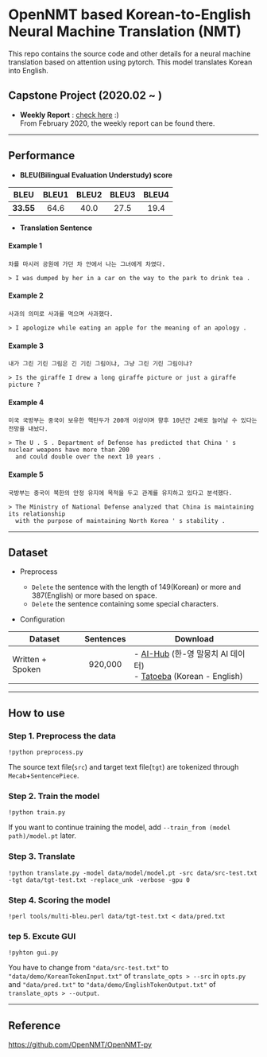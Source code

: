 # OpenNMT based Korean-to-English Neural Machine Translation (NMT)
This repo contains the source code and other details for a neural machine translation based on attention using pytorch. This model translates Korean into English.   

## Capstone Project (2020.02 ~ )
* **Weekly Report** : [check here](https://github.com/SoYoungCho/Korean-English-NMT/wiki/Weekly-Report-%231) :)  
From February 2020, the weekly report can be found there.

---

## Performance

* **BLEU(Bilingual Evaluation Understudy) score** 

| BLEU | BLEU1 | BLEU2 | BLEU3 | BLEU4 | 
|---|:---:|:---:|:---:|:---:|
| **33.55** | 64.6 | 40.0 | 27.5 | 19.4 | 

* **Translation Sentence**  

#### Example 1 
```
차를 마시러 공원에 가던 차 안에서 나는 그녀에게 차였다.
```
```
> I was dumped by her in a car on the way to the park to drink tea .  
```
#### Example 2  
```
사과의 의미로 사과를 먹으며 사과했다.
```
```
> I apologize while eating an apple for the meaning of an apology .
```
#### Example 3
```
내가 그린 기린 그림은 긴 기린 그림이냐, 그냥 그린 기린 그림이냐?
```
```
> Is the giraffe I drew a long giraffe picture or just a giraffe picture ?
```
#### Example 4
```
미국 국방부는 중국이 보유한 핵탄두가 200개 이상이며 향후 10년간 2배로 늘어날 수 있다는 전망을 내놨다.
```
```
> The U . S . Department of Defense has predicted that China ' s nuclear weapons have more than 200 
  and could double over the next 10 years .
```
#### Example 5
```
국방부는 중국이 북한의 안정 유지에 목적을 두고 관계를 유지하고 있다고 분석했다.
```
```
> The Ministry of National Defense analyzed that China is maintaining its relationship 
  with the purpose of maintaining North Korea ' s stability .
```
---


## Dataset

* Preprocess 
  + `Delete` the sentence with the length of 149(Korean) or more and 387(English) or more based on space.
  + `Delete` the sentence containing some special characters.
  
* Configuration 

| <center>Dataset</center> | <center>Sentences</center> | <center>Download</center> | 
|---|:---:|---|  
| Written + Spoken | 920,000 | - [AI-Hub](http://www.aihub.or.kr/) (한-영 말뭉치 AI 데이터)<br>- [Tatoeba](https://tatoeba.org/eng/downloads) (Korean - English)|

---

## How to use

### Step 1. Preprocess the data
```
!python preprocess.py
```
The source text file(`src`) and target text file(`tgt`) are tokenized through `Mecab`+`SentencePiece`.

### Step 2. Train the model
```
!python train.py
```
If you want to continue training the model, add `--train_from (model path)/model.pt` later.

### Step 3. Translate
```
!python translate.py -model data/model/model.pt -src data/src-test.txt -tgt data/tgt-test.txt -replace_unk -verbose -gpu 0
```

### Step 4. Scoring the model
```
!perl tools/multi-bleu.perl data/tgt-test.txt < data/pred.txt
```

### tep 5. Excute GUI
```
!pyhton gui.py
```
You have to change from `"data/src-test.txt"` to `"data/demo/KoreanTokenInput.txt"` of `translate_opts > --src` in `opts.py`
and `"data/pred.txt"` to `"data/demo/EnglishTokenOutput.txt"` of `translate_opts > --output`.

---

## Reference
https://github.com/OpenNMT/OpenNMT-py
